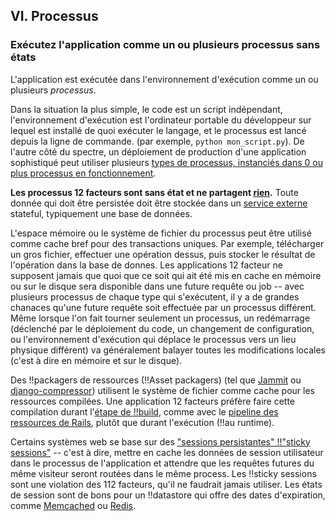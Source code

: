 ## VI. Processus
### Exécutez l'application comme un ou plusieurs processus sans états

L'application est exécutée dans l'environnement d'exécution comme un ou plusieurs *processus*.

Dans la situation la plus simple, le code est un script indépendant, l'environnement d'exécution est l'ordinateur portable du développeur sur lequel est installé de quoi exécuter le langage, et le processus est lancé depuis la ligne de commande. (par exemple, `python mon_script.py`). De l'autre côté du spectre, un déploiement de production d'une application sophistiqué peut utiliser plusieurs [types de processus, instanciés dans 0 ou plus processus en fonctionnement](./concurrency).

**Les processus 12 facteurs sont sans état et ne partagent [rien](http://en.wikipedia.org/wiki/Shared_nothing_architecture).**  Toute donnée qui doit être persistée doit être stockée dans un [service externe](./backing-services) stateful, typiquement une base de données.

L'espace mémoire ou le système de fichier du processus peut être utilisé comme cache bref pour des transactions uniques. Par exemple, télécharger un gros fichier, effectuer une opération dessus, puis stocker le résultat de l'opération dans la base de donnes. Les applications 12 facteur ne supposent jamais que quoi que ce soit qui ait été mis en cache en mémoire ou sur le disque sera disponible dans une future requête ou job -- avec plusieurs processus de chaque type qui s'exécutent, il y a de grandes chanaces qu'une future requête soit effectuée par un processus différent. Même lorsque l'on fait tourner seulement un processus, un redémarrage (déclenché par le déploiement du code, un changement de configuration, ou l'environnement d'exécution qui déplace le processus vers un lieu physique différent) va généralement balayer toutes les modifications locales (c'est à dire en mémoire et sur le disque).

Des !!packagers de ressources (!!Asset packagers) (tel que [Jammit](http://documentcloud.github.com/jammit/) ou [django-compressor](http://django-compressor.readthedocs.org/)) utilisent le système de fichier comme cache pour les ressources compilées. Une application 12 facteurs préfère faire cette compilation durant l'[étape de !!build](./build-release-run), comme avec le [pipeline des ressources de Rails](http://guides.rubyonrails.org/asset_pipeline.html), plutôt que durant l'exécution (!!au runtime).

Certains systèmes web se base sur des ["sessions persistantes" !!"sticky sessions"](http://en.wikipedia.org/wiki/Load_balancing_%28computing%29#Persistence) -- c'est à dire, mettre en cache les données de session utilisateur dans le processus de l'application et attendre que les requêtes futures du même visiteur seront routées dans le même process. Les !!sticky sessions sont une violation des 112 facteurs, qu'il ne faudrait jamais utiliser.
Les états de session sont de bons pour un !!datastore qui offre des dates d'expiration, comme [Memcached](http://memcached.org/) ou [Redis](http://redis.io/).

